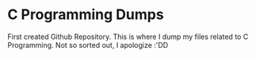 # C Programming Dumps
First created Github Repository. This is where I dump my files related to C Programming. Not so sorted out, I apologize :'DD
